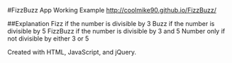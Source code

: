 #FizzBuzz App
Working Example
http://coolmike90.github.io/FizzBuzz/

##Explanation
Fizz if the number is divisible by 3
Buzz if the number is divisible by 5
FizzBuzz if the number is divisible by 3 and 5
Number only if not divisible by either 3 or 5

Created with HTML, JavaScript, and jQuery.
